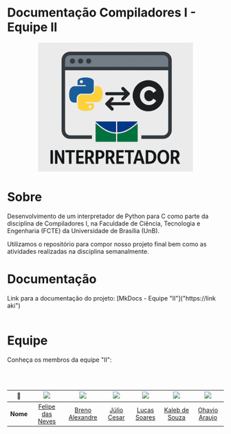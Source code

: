 # Documentação Compiladores I - Equipe II

<p align="center">
  <img src="docs/view/img/logo.png" height="300px"/>
</p>

# Sobre

Desenvolvimento de um interpretador de Python para C como parte da disciplina de Compiladores I, na Faculdade de Ciência, Tecnologia e Engenharia (FCTE) da Universidade de Brasília (UnB).

Utilizamos o repositório para compor nosso projeto final bem como as atividades realizadas na disciplina semanalmente.
  
# Documentação

Link para a documentação do projeto: [MkDocs - Equipe "II"]("https://link aki") <br><br>

<!--

- Montar os tópicos com a equipe de deploy e testes 

# Instruções para iniciar o site localmente (em ambientes X)

### Dependências

- Node.js v20.13.1
- NPM (Node Package Manager)
- PostgreSQL
- Ruby
- Rails
- Docker

-->

# Equipe

Conheça os membros da equipe "II":
                                                                
<br></br>


| **📸**    | [<img src="https://avatars.githubusercontent.com/u/62055315?v=4" width=100>]() | [<img src="https://avatars.githubusercontent.com/u/" width=100>]() | [<img src="https://avatars.githubusercontent.com/u/" width=100>]() | [<img src="https://avatars.githubusercontent.com/u/" width=100>]() | [<img src="https://avatars.githubusercontent.com/u/" width=100>]() | [<img src="https://avatars.githubusercontent.com/u/" width=100>]() |
|:---------:|:------------------------------------------------------------------------------:|:-------------------------------------------------------------------------------:|:------------------------------------------------------------------------------:|:------------------------------------------------------------------------------:|:------------------------------------------------------------------------------:|:------------------------------------------------------------------------------:|
| **Nome**  | [Felipe das Neves](https://github.com/FelipeFreire-gf) | [Breno Alexandre](https://github.com/)  | [Júlio Cesar](https://github.com/) | [Lucas Soares](https://github.com/) | [Kaleb de Souza](https://github.com/) | [Ohavio Araujo](https://github.com/) |                     

